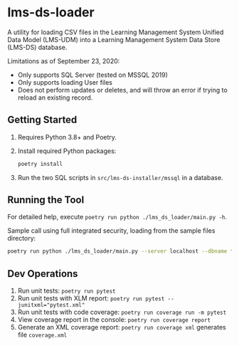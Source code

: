 # lms-ds-loader

A utility for loading CSV files in the Learning Management System Unified Data
Model (LMS-UDM) into a Learning Management System Data Store (LMS-DS) database.

Limitations as of September 23, 2020:

* Only supports SQL Server (tested on MSSQL 2019)
* Only supports loading User files
* Does not perform updates or deletes, and will throw an error if trying to
  reload an existing record.

## Getting Started

1. Requires Python 3.8+ and Poetry.
1. Install required Python packages:

   ```bash
   poetry install
   ```

1. Run the two SQL scripts in `src/lms-ds-installer/mssql` in a database.

## Running the Tool

For detailed help, execute `poetry run python ./lms_ds_loader/main.py -h`.

Sample call using full integrated security, loading from the sample files
directory:

```bash
poetry run python ./lms_ds_loader/main.py --server localhost --dbname fizz --useintegratedsecurity --csvpath ../../docs/sample-out
```

## Dev Operations

1. Run unit tests: `poetry run pytest`
1. Run unit tests with XLM report: `poetry run pytest --junitxml="pytest.xml"`
1. Run unit tests with code coverage: `poetry run coverage run -m pytest`
1. View coverage report in the console: `poetry run coverage report`
1. Generate an XML coverage report: `poetry run coverage xml` generates file
   `coverage.xml`

